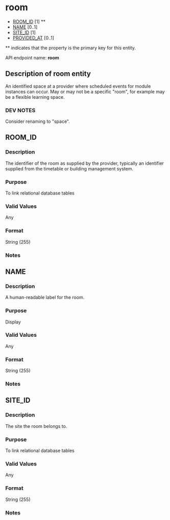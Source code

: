 # room
* [ROOM_ID](#room_id) [1] **
* [NAME](#name) [0..1]
* [SITE_ID](#site_id) [1]
* [PROVIDED_AT](https://github.com/jiscdev/analytics-udd/blob/master/udd/assessment_instance.md#provided_at) [0..1]

\** indicates that the property is the primary key for this entity.

API endpoint name: **room**


## Description of room entity
An identified space at a provider where scheduled events for module instances can occur. May or may not be a specific "room", for example may be a flexible learning space.

### DEV NOTES
Consider renaming to "space".

## ROOM_ID
### Description
The identifier of the room as supplied by the provider, typically an identifier supplied from the timetable or building management system.

### Purpose
To link relational database tables

### Valid Values
Any

### Format
String (255)

### Notes

## NAME
### Description
A human-readable label for the room.

### Purpose
Display

### Valid Values
Any

### Format
String (255)

### Notes

## SITE_ID
### Description
The site the room belongs to.

### Purpose
To link relational database tables

### Valid Values
Any

### Format
String (255)

### Notes

